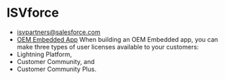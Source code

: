 # ISVforce
* isvpartners@salesforce.com
* [OEM Embedded App](https://trailhead.salesforce.com/content/learn/modules/isv_plan/isv_plan_app_type)
When building an OEM Embedded app, you can make three types of user licenses available to your customers: 
* Lightning Platform, 
* Customer Community, and 
* Customer Community Plus.


